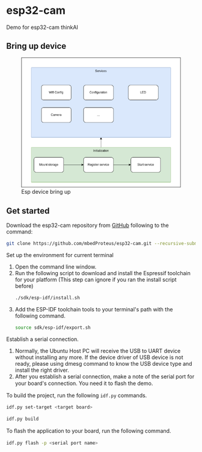 # esp32-cam
Demo for esp32-cam thinkAI

## Bring up device

<figure class="image">
  <img src="docs/images/esp32_device.png" alt="Esp device bring up">
  <figcaption>Esp device bring up</figcaption>
</figure>


## Get started

Download the esp32-cam repository from [GitHub](https://github.com/mbedProteus/esp32-cam) following to the command:
```bash
git clone https://github.com/mbedProteus/esp32-cam.git --recursive-submodules
```

Set up the environment for current terminal

1. Open the command line window.
2. Run the following script to download and install the Espressif toolchain for your platform (This step can ignore if you ran the install script before)
    ```bash
    ./sdk/esp-idf/install.sh
    ```
3. Add the ESP-IDF toolchain tools to your terminal's path with the following command.
    ```bash
    source sdk/esp-idf/export.sh
    ```
Establish a serial connection.
1. Normally, the Ubuntu Host PC will receive the USB to UART device without installing any more. If the device driver of USB device is not ready, please using dmesg command to know the USB device type and install the right driver.
2. After you establish a serial connection, make a note of the serial port for your board's connection. You need it to ﬂash the demo.

To build the project, run the following `idf.py` commands.
```bash
idf.py set-target <target board>
```

```bash
idf.py build
```

To ﬂash the application to your board, run the following command.
```bash
idf.py flash -p <serial port name>
```

